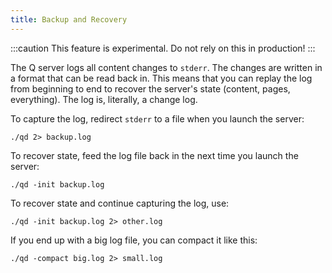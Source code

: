 ```yaml
---
title: Backup and Recovery
---
```


:::caution
This feature is experimental. Do not rely on this in production!
:::

The Q server logs all content changes to `stderr`. The changes are written in a format that can be read back in. This means that you can replay the log from beginning to end to recover the server's state (content, pages, everything). The log is, literally, a change log.

To capture the log, redirect `stderr` to a file when you launch the server:

```shell
./qd 2> backup.log
```

To recover state, feed the log file back in the next time you launch the server:

```shell 
./qd -init backup.log
```

To recover state and continue capturing the log, use:

```shell 
./qd -init backup.log 2> other.log
```

If you end up with a big log file, you can compact it like this:

```shell 
./qd -compact big.log 2> small.log
```

